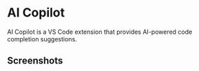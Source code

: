 # AI Copilot

AI Copilot is a VS Code extension that provides AI-powered code completion suggestions.

## Screenshots
